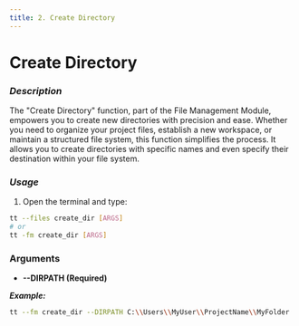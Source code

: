 ```yaml
---
title: 2. Create Directory
---
```


# Create Directory

### **_Description_**

The "Create Directory" function, part of the File Management Module, empowers you to create new directories with precision and ease. Whether you need to organize your project files, establish a new workspace, or maintain a structured file system, this function simplifies the process. It allows you to create directories with specific names and even specify their destination within your file system.

### **_Usage_**

1. Open the terminal and type:

```bash
tt --files create_dir [ARGS]
# or
tt -fm create_dir [ARGS]
```

### ****Arguments****

- **--DIRPATH (Required)**

**_Example:_**

```bash
tt --fm create_dir --DIRPATH C:\\Users\\MyUser\\ProjectName\\MyFolder
```
